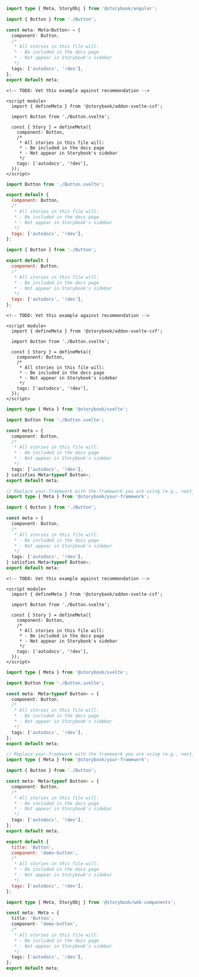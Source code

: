 ```ts filename="Button.stories.ts" renderer="angular" language="ts"
import type { Meta, StoryObj } from '@storybook/angular';

import { Button } from './Button';

const meta: Meta<Button> = {
  component: Button,
  /*
   * All stories in this file will:
   * - Be included in the docs page
   * - Not appear in Storybook's sidebar
   */
  tags: ['autodocs', '!dev'],
};
export default meta;
```

```svelte filename="Button.stories.svelte" renderer="svelte" language="js" tabTitle="Svelte CSF"
<!-- TODO: Vet this example against recommendation -->

<script module>
  import { defineMeta } from '@storybook/addon-svelte-csf';

  import Button from './Button.svelte';

  const { Story } = defineMeta({
    component: Button,
    /*
     * All stories in this file will:
     * - Be included in the docs page
     * - Not appear in Storybook's sidebar
     */
    tags: ['autodocs', '!dev'],
  });
</script>
```

```js filename="Button.stories.js" renderer="svelte" language="js" tabTitle="CSF"
import Button from './Button.svelte';

export default {
  component: Button,
  /*
   * All stories in this file will:
   * - Be included in the docs page
   * - Not appear in Storybook's sidebar
   */
  tags: ['autodocs', '!dev'],
};
```

```js filename="Button.stories.js" renderer="common" language="js"
import { Button } from './Button';

export default {
  component: Button,
  /*
   * All stories in this file will:
   * - Be included in the docs page
   * - Not appear in Storybook's sidebar
   */
  tags: ['autodocs', '!dev'],
};
```

```svelte filename="Button.stories.svelte" renderer="svelte" language="ts-4-9" tabTitle="Svelte CSF"
<!-- TODO: Vet this example against recommendation -->

<script module>
  import { defineMeta } from '@storybook/addon-svelte-csf';

  import Button from './Button.svelte';

  const { Story } = defineMeta({
    component: Button,
    /*
     * All stories in this file will:
     * - Be included in the docs page
     * - Not appear in Storybook's sidebar
     */
    tags: ['autodocs', '!dev'],
  });
</script>
```

```ts filename="Button.stories.ts" renderer="svelte" language="ts-4-9" tabTitle="CSF"
import type { Meta } from '@storybook/svelte';

import Button from './Button.svelte';

const meta = {
  component: Button,
  /*
   * All stories in this file will:
   * - Be included in the docs page
   * - Not appear in Storybook's sidebar
   */
  tags: ['autodocs', '!dev'],
} satisfies Meta<typeof Button>;
export default meta;
```

```ts filename="Button.stories.ts" renderer="common" language="ts-4-9"
// Replace your-framework with the framework you are using (e.g., nextjs, vue3-vite)
import type { Meta } from '@storybook/your-framework';

import { Button } from './Button';

const meta = {
  component: Button,
  /*
   * All stories in this file will:
   * - Be included in the docs page
   * - Not appear in Storybook's sidebar
   */
  tags: ['autodocs', '!dev'],
} satisfies Meta<typeof Button>;
export default meta;
```

```svelte filename="Button.stories.svelte" renderer="svelte" language="ts" tabTitle="Svelte CSF"
<!-- TODO: Vet this example against recommendation -->

<script module>
  import { defineMeta } from '@storybook/addon-svelte-csf';

  import Button from './Button.svelte';

  const { Story } = defineMeta({
    component: Button,
    /*
     * All stories in this file will:
     * - Be included in the docs page
     * - Not appear in Storybook's sidebar
     */
    tags: ['autodocs', '!dev'],
  });
</script>
```

```ts filename="Button.stories.ts" renderer="svelte" language="ts" tabTitle="CSF"
import type { Meta } from '@storybook/svelte';

import Button from './Button.svelte';

const meta: Meta<typeof Button> = {
  component: Button,
  /*
   * All stories in this file will:
   * - Be included in the docs page
   * - Not appear in Storybook's sidebar
   */
  tags: ['autodocs', '!dev'],
};
export default meta;
```

```ts filename="Button.stories.ts" renderer="common" language="ts"
// Replace your-framework with the framework you are using (e.g., nextjs, vue3-vite)
import type { Meta } from '@storybook/your-framework';

import { Button } from './Button';

const meta: Meta<typeof Button> = {
  component: Button,
  /*
   * All stories in this file will:
   * - Be included in the docs page
   * - Not appear in Storybook's sidebar
   */
  tags: ['autodocs', '!dev'],
};
export default meta;
```

```js filename="Button.stories.js" renderer="web-components" language="js"
export default {
  title: 'Button',
  component: 'demo-button',
  /*
   * All stories in this file will:
   * - Be included in the docs page
   * - Not appear in Storybook's sidebar
   */
  tags: ['autodocs', '!dev'],
};
```

```ts filename="Button.stories.ts" renderer="web-components" language="ts"
import type { Meta, StoryObj } from '@storybook/web-components';

const meta: Meta = {
  title: 'Button',
  component: 'demo-button',
  /*
   * All stories in this file will:
   * - Be included in the docs page
   * - Not appear in Storybook's sidebar
   */
  tags: ['autodocs', '!dev'],
};
export default meta;
```
